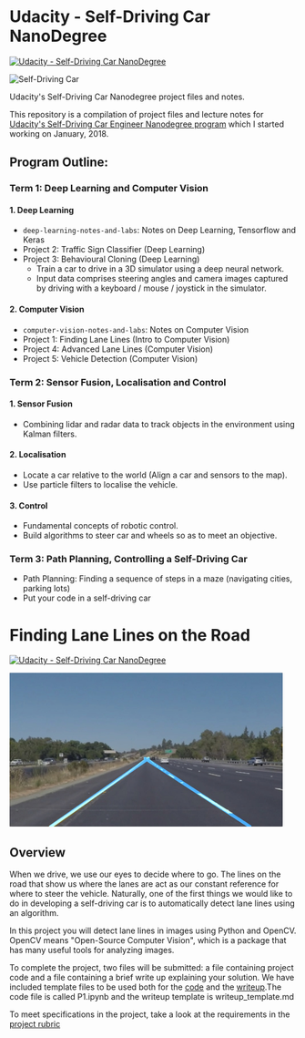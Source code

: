 # Udacity - Self-Driving Car NanoDegree

[![Udacity - Self-Driving Car NanoDegree](https://s3.amazonaws.com/udacity-sdc/github/shield-carnd.svg)](http://www.udacity.com/drive)


<img src="https://github.com/andersy005/self-driving-car-nd/blob/master/computer-vision-notes-and-labs/assets/car.jpeg" alt="Self-Driving Car" width="800px">


Udacity's Self-Driving Car Nanodegree project files and notes.

This repository is a compilation of project files and lecture notes for [Udacity's Self-Driving Car Engineer Nanodegree program](https://www.udacity.com/drive) which I started working on January, 2018.


## Program Outline:
### Term 1: Deep Learning and Computer Vision


#### 1. Deep Learning
- `deep-learning-notes-and-labs`: Notes on Deep Learning, Tensorflow and Keras
- Project 2: Traffic Sign Classifier (Deep Learning)
- Project 3: Behavioural Cloning (Deep Learning)
    - Train a car to drive in a 3D simulator using a deep neural network. 
    - Input data comprises steering angles and camera images captured by driving with a keyboard / mouse / joystick in the simulator.

#### 2. Computer Vision
- `computer-vision-notes-and-labs`: Notes on Computer Vision
- Project 1: Finding Lane Lines (Intro to Computer Vision)
- Project 4: Advanced Lane Lines (Computer Vision)
- Project 5: Vehicle Detection (Computer Vision)



### Term 2: Sensor Fusion, Localisation and Control

#### 1. Sensor Fusion
- Combining lidar and radar data to track objects in the environment using Kalman filters.
#### 2. Localisation
- Locate a car relative to the world (Align a car and sensors to the map).
- Use particle filters to localise the vehicle.
#### 3. Control
- Fundamental concepts of robotic control.
- Build algorithms to steer car and wheels so as to meet an objective.

### Term 3: Path Planning, Controlling a Self-Driving Car
- Path Planning: Finding a sequence of steps in a maze (navigating cities, parking lots)
- Put your code in a self-driving car


# **Finding Lane Lines on the Road** 
[![Udacity - Self-Driving Car NanoDegree](https://s3.amazonaws.com/udacity-sdc/github/shield-carnd.svg)](http://www.udacity.com/drive)

<img src="test_images_output/solidYellowLeft.jpg" width="480" alt="solidYellowCurve2" />

Overview
---

When we drive, we use our eyes to decide where to go.  The lines on the road that show us where the lanes are act as our constant reference for where to steer the vehicle.  Naturally, one of the first things we would like to do in developing a self-driving car is to automatically detect lane lines using an algorithm.

In this project you will detect lane lines in images using Python and OpenCV.  OpenCV means "Open-Source Computer Vision", which is a package that has many useful tools for analyzing images.  

To complete the project, two files will be submitted: a file containing project code and a file containing a brief write up explaining your solution. We have included template files to be used both for the [code](https://github.com/udacity/CarND-LaneLines-P1/blob/master/P1.ipynb) and the [writeup](https://github.com/udacity/CarND-LaneLines-P1/blob/master/writeup_template.md).The code file is called P1.ipynb and the writeup template is writeup_template.md 

To meet specifications in the project, take a look at the requirements in the [project rubric](https://review.udacity.com/#!/rubrics/322/view)
